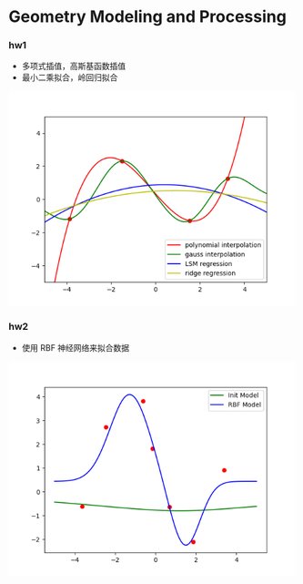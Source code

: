 # Geometry Modeling and Processing
### hw1

- 多项式插值，高斯基函数插值
- 最小二乘拟合，岭回归拟合

![image](https://github.com/kingnobro/games102/blob/main/images/hw1.png)



### hw2

- 使用 RBF 神经网络来拟合数据

![image](https://github.com/kingnobro/games102/blob/main/images/hw2.png)

